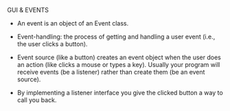 GUI & EVENTS

- An event is an object of an Event class.

- Event-handling: the process of getting and handling a user event (i.e., the user clicks a button).

- Event source (like a button) creates an event object when the user does an action (like clicks a mouse or types a key). Usually your program will receive events (be a listener) rather than create them (be an event source).

- By implementing a listener interface you give the clicked button a way to call you back.
